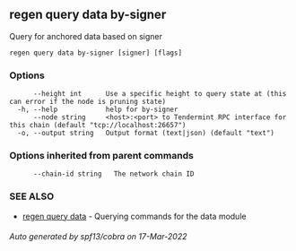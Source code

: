 ## regen query data by-signer

Query for anchored data based on signer

```
regen query data by-signer [signer] [flags]
```

### Options

```
      --height int      Use a specific height to query state at (this can error if the node is pruning state)
  -h, --help            help for by-signer
      --node string     <host>:<port> to Tendermint RPC interface for this chain (default "tcp://localhost:26657")
  -o, --output string   Output format (text|json) (default "text")
```

### Options inherited from parent commands

```
      --chain-id string   The network chain ID
```

### SEE ALSO

* [regen query data](regen_query_data.md)	 - Querying commands for the data module

###### Auto generated by spf13/cobra on 17-Mar-2022
